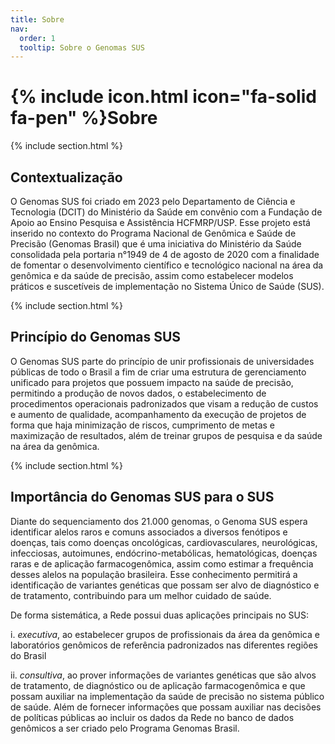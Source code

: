 ```yaml
---
title: Sobre
nav:
  order: 1
  tooltip: Sobre o Genomas SUS
---
```


# {% include icon.html icon="fa-solid fa-pen" %}**Sobre**

{% include section.html %}

## **Contextualização**

O Genomas SUS foi criado em 2023 pelo Departamento de Ciência e Tecnologia (DCIT) do Ministério da Saúde em convênio com a Fundação de Apoio ao Ensino Pesquisa e Assistência HCFMRP/USP.  Esse projeto está inserido no contexto do Programa Nacional de Genômica e Saúde de Precisão (Genomas Brasil) que é uma iniciativa do Ministério da Saúde consolidada pela portaria n°1949 de 4 de agosto de 2020 com a finalidade de fomentar o desenvolvimento científico e tecnológico nacional na área da genômica e da saúde de precisão, assim como estabelecer modelos práticos e suscetíveis de implementação no Sistema Único de Saúde (SUS).

{% include section.html %}

## Princípio do Genomas SUS

O Genomas SUS parte do princípio de unir profissionais de universidades públicas de todo o Brasil a fim de criar uma estrutura de gerenciamento unificado para projetos que possuem impacto na saúde de precisão, permitindo a produção de novos dados, o estabelecimento de procedimentos operacionais padronizados que visam a redução de custos e aumento de qualidade, acompanhamento da execução de projetos de forma que haja minimização de riscos, cumprimento de metas e maximização de resultados, além de treinar grupos de pesquisa e da saúde na área da genômica.

{% include section.html %}

## Importância do Genomas SUS para o SUS

Diante do sequenciamento dos 21.000 genomas, o Genoma SUS espera identificar alelos raros e comuns associados a diversos fenótipos e doenças, tais como doenças oncológicas, cardiovasculares, neurológicas, infecciosas, autoimunes, endócrino-metabólicas, hematológicas, doenças raras e de aplicação farmacogenômica, assim como estimar a frequência desses alelos na população brasileira. Esse conhecimento permitirá a identificação de variantes genéticas que possam ser alvo de diagnóstico e de tratamento, contribuindo para um melhor cuidado de saúde.

De forma sistemática, a Rede possui duas aplicações principais no SUS: 

i. *executiva*, ao estabelecer grupos de profissionais da área da genômica e laboratórios genômicos de referência padronizados nas diferentes regiões do Brasil

ii. *consultiva*, ao prover informações de variantes genéticas que são alvos de tratamento, de diagnóstico ou de aplicação farmacogenômica e que possam auxiliar na implementação da saúde de precisão no sistema público de saúde. Além de fornecer informações que possam auxiliar nas decisões de políticas públicas ao incluir os dados da Rede no banco de dados genômicos a ser criado pelo Programa Genomas Brasil.

